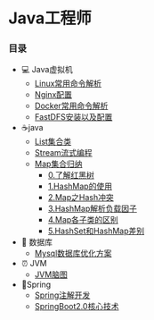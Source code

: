 # Java工程师

### 目录

- :computer: Java虚拟机
  - [Linux常用命令解析](/notes/system/1.linux)
  - [Nginx配置](/notes/system/2.nginx.md)
  - [Docker常用命令解析](/notes/system/3.docker.md)
  - [FastDFS安装以及配置](/notes/system/4.fastdfs.md)
- :coffee:java
  - [List集合类](/notes/collection/1.list-collection.md)
  - [Stream流式编程](/notes/collection/2.java-stream.md)
  - [Map集合归纳](/notes/collection/3.map.md)
    - [0.了解红黑树](/notes/collection/红黑树.md)
    - [1.HashMap的使用](/notes/collection/4.hashmap.md)
    - [2.Map之Hash冲突](/notes/collection/Map之Hash冲突.md)
    - [3.HashMap解析负载因子](/notes/collection/HashMap解析负载因子.md)
    - [4.Map各子类的区别](/notes/collection/HashMap,HashTable,ConcurrentHashMap三者区别.md)
    - [5.HashSet和HashMap差别](/notes/collection/HashSet和HashMap区别.md)
- :floppy_disk: 数据库
  - [Mysql数据库优化方案](/notes/database/1.SQL查询优化.md)
- :alarm_clock: JVM
  - [JVM脑图](/notes/JVM/jvm.md)
- :seedling:Spring
  - [Spring注解开发](/notes/spring/Spring注解开发.md)
  - [SpringBoot2.0核心技术](/notes/spring/SpringBoot2.0核心技术.md)

